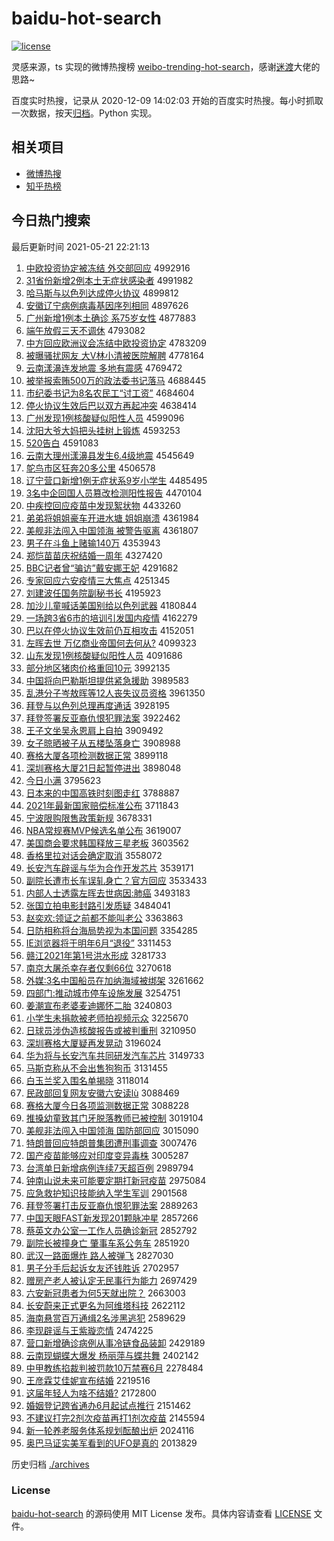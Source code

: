 # baidu-hot-search

[![license](https://img.shields.io/github/license/Arrackisarookie/baidu-hot-search)](https://github.com/Arrackisarookie/baidu-hot-search/blob/master/LICENSE)

灵感来源，ts 实现的微博热搜榜 [weibo-trending-hot-search](https://github.com/justjavac/weibo-trending-hot-search)，感谢[迷渡](https://github.com/justjavac)大佬的思路~

百度实时热搜，记录从 2020-12-09 14:02:03 开始的百度实时热搜。每小时抓取一次数据，按天[归档](./archives)。Python 实现。

## 相关项目
+ [微博热搜](https://github.com/Arrackisarookie/weibo-hot-search)
+ [知乎热榜](https://github.com/Arrackisarookie/zhihu-top-search)

## 今日热门搜索

<!-- Rank Begin -->

最后更新时间 2021-05-21 22:21:13

1. [中欧投资协定被冻结 外交部回应](http://www.baidu.com/baidu?cl=3&tn=SE_baiduhomet8_jmjb7mjw&rsv_dl=fyb_top&fr=top1000&wd=%D6%D0%C5%B7%CD%B6%D7%CA%D0%AD%B6%A8%B1%BB%B6%B3%BD%E1%20%CD%E2%BD%BB%B2%BF%BB%D8%D3%A6) 4992916
1. [31省份新增2例本土无症状感染者](http://www.baidu.com/baidu?cl=3&tn=SE_baiduhomet8_jmjb7mjw&rsv_dl=fyb_top&fr=top1000&wd=31%CA%A1%B7%DD%D0%C2%D4%F62%C0%FD%B1%BE%CD%C1%CE%DE%D6%A2%D7%B4%B8%D0%C8%BE%D5%DF) 4991982
1. [哈马斯与以色列达成停火协议](http://www.baidu.com/baidu?cl=3&tn=SE_baiduhomet8_jmjb7mjw&rsv_dl=fyb_top&fr=top1000&wd=%B9%FE%C2%ED%CB%B9%D3%EB%D2%D4%C9%AB%C1%D0%B4%EF%B3%C9%CD%A3%BB%F0%D0%AD%D2%E9) 4899812
1. [安徽辽宁病例病毒基因序列相同](http://www.baidu.com/baidu?cl=3&tn=SE_baiduhomet8_jmjb7mjw&rsv_dl=fyb_top&fr=top1000&wd=%B0%B2%BB%D5%C1%C9%C4%FE%B2%A1%C0%FD%B2%A1%B6%BE%BB%F9%D2%F2%D0%F2%C1%D0%CF%E0%CD%AC) 4897626
1. [广州新增1例本土确诊 系75岁女性](http://www.baidu.com/baidu?cl=3&tn=SE_baiduhomet8_jmjb7mjw&rsv_dl=fyb_top&fr=top1000&wd=%B9%E3%D6%DD%D0%C2%D4%F61%C0%FD%B1%BE%CD%C1%C8%B7%D5%EF%20%CF%B575%CB%EA%C5%AE%D0%D4) 4877883
1. [端午放假三天不调休](http://www.baidu.com/baidu?cl=3&tn=SE_baiduhomet8_jmjb7mjw&rsv_dl=fyb_top&fr=top1000&wd=%B6%CB%CE%E7%B7%C5%BC%D9%C8%FD%CC%EC%B2%BB%B5%F7%D0%DD) 4793082
1. [中方回应欧洲议会冻结中欧投资协定](http://www.baidu.com/baidu?cl=3&tn=SE_baiduhomet8_jmjb7mjw&rsv_dl=fyb_top&fr=top1000&wd=%D6%D0%B7%BD%BB%D8%D3%A6%C5%B7%D6%DE%D2%E9%BB%E1%B6%B3%BD%E1%D6%D0%C5%B7%CD%B6%D7%CA%D0%AD%B6%A8) 4783209
1. [被曝骚扰网友 大V林小清被医院解聘](http://www.baidu.com/baidu?cl=3&tn=SE_baiduhomet8_jmjb7mjw&rsv_dl=fyb_top&fr=top1000&wd=%B1%BB%C6%D8%C9%A7%C8%C5%CD%F8%D3%D1%20%B4%F3V%C1%D6%D0%A1%C7%E5%B1%BB%D2%BD%D4%BA%BD%E2%C6%B8) 4778164
1. [云南漾濞连发地震 多地有震感](http://www.baidu.com/baidu?cl=3&tn=SE_baiduhomet8_jmjb7mjw&rsv_dl=fyb_top&fr=top1000&wd=%D4%C6%C4%CF%D1%FA%E5%A8%C1%AC%B7%A2%B5%D8%D5%F0%20%B6%E0%B5%D8%D3%D0%D5%F0%B8%D0) 4769472
1. [被举报索贿500万的政法委书记落马](http://www.baidu.com/baidu?cl=3&tn=SE_baiduhomet8_jmjb7mjw&rsv_dl=fyb_top&fr=top1000&wd=%B1%BB%BE%D9%B1%A8%CB%F7%BB%DF500%CD%F2%B5%C4%D5%FE%B7%A8%CE%AF%CA%E9%BC%C7%C2%E4%C2%ED) 4688445
1. [市纪委书记为8名农民工“讨工资”](http://www.baidu.com/baidu?cl=3&tn=SE_baiduhomet8_jmjb7mjw&rsv_dl=fyb_top&fr=top1000&wd=%CA%D0%BC%CD%CE%AF%CA%E9%BC%C7%CE%AA8%C3%FB%C5%A9%C3%F1%B9%A4%A1%B0%CC%D6%B9%A4%D7%CA%A1%B1) 4684604
1. [停火协议生效后巴以双方再起冲突](http://www.baidu.com/baidu?cl=3&tn=SE_baiduhomet8_jmjb7mjw&rsv_dl=fyb_top&fr=top1000&wd=%CD%A3%BB%F0%D0%AD%D2%E9%C9%FA%D0%A7%BA%F3%B0%CD%D2%D4%CB%AB%B7%BD%D4%D9%C6%F0%B3%E5%CD%BB) 4638414
1. [广州发现1例核酸疑似阳性人员](http://www.baidu.com/baidu?cl=3&tn=SE_baiduhomet8_jmjb7mjw&rsv_dl=fyb_top&fr=top1000&wd=%B9%E3%D6%DD%B7%A2%CF%D61%C0%FD%BA%CB%CB%E1%D2%C9%CB%C6%D1%F4%D0%D4%C8%CB%D4%B1) 4599096
1. [沈阳大爷大妈把头挂树上锻炼](http://www.baidu.com/baidu?cl=3&tn=SE_baiduhomet8_jmjb7mjw&rsv_dl=fyb_top&fr=top1000&wd=%C9%F2%D1%F4%B4%F3%D2%AF%B4%F3%C2%E8%B0%D1%CD%B7%B9%D2%CA%F7%C9%CF%B6%CD%C1%B6) 4593253
1. [520告白](http://www.baidu.com/baidu?cl=3&tn=SE_baiduhomet8_jmjb7mjw&rsv_dl=fyb_top&fr=top1000&wd=520%B8%E6%B0%D7) 4591083
1. [云南大理州漾濞县发生6.4级地震](http://www.baidu.com/baidu?cl=3&tn=SE_baiduhomet8_jmjb7mjw&rsv_dl=fyb_top&fr=top1000&wd=%D4%C6%C4%CF%B4%F3%C0%ED%D6%DD%D1%FA%E5%A8%CF%D8%B7%A2%C9%FA6.4%BC%B6%B5%D8%D5%F0) 4545649
1. [鸵鸟市区狂奔20多公里](http://www.baidu.com/baidu?cl=3&tn=SE_baiduhomet8_jmjb7mjw&rsv_dl=fyb_top&fr=top1000&wd=%CD%D2%C4%F1%CA%D0%C7%F8%BF%F1%B1%BC20%B6%E0%B9%AB%C0%EF) 4506578
1. [辽宁营口新增1例无症状系9岁小学生](http://www.baidu.com/baidu?cl=3&tn=SE_baiduhomet8_jmjb7mjw&rsv_dl=fyb_top&fr=top1000&wd=%C1%C9%C4%FE%D3%AA%BF%DA%D0%C2%D4%F61%C0%FD%CE%DE%D6%A2%D7%B4%CF%B59%CB%EA%D0%A1%D1%A7%C9%FA) 4485495
1. [3名中企回国人员篡改检测阳性报告](http://www.baidu.com/baidu?cl=3&tn=SE_baiduhomet8_jmjb7mjw&rsv_dl=fyb_top&fr=top1000&wd=3%C3%FB%D6%D0%C6%F3%BB%D8%B9%FA%C8%CB%D4%B1%B4%DB%B8%C4%BC%EC%B2%E2%D1%F4%D0%D4%B1%A8%B8%E6) 4470104
1. [中疾控回应疫苗中发现絮状物](http://www.baidu.com/baidu?cl=3&tn=SE_baiduhomet8_jmjb7mjw&rsv_dl=fyb_top&fr=top1000&wd=%D6%D0%BC%B2%BF%D8%BB%D8%D3%A6%D2%DF%C3%E7%D6%D0%B7%A2%CF%D6%D0%F5%D7%B4%CE%EF) 4433260
1. [弟弟将姐姐豪车开进水塘 姐姐崩溃](http://www.baidu.com/baidu?cl=3&tn=SE_baiduhomet8_jmjb7mjw&rsv_dl=fyb_top&fr=top1000&wd=%B5%DC%B5%DC%BD%AB%BD%E3%BD%E3%BA%C0%B3%B5%BF%AA%BD%F8%CB%AE%CC%C1%20%BD%E3%BD%E3%B1%C0%C0%A3) 4361984
1. [美舰非法闯入中国领海 被警告驱离](http://www.baidu.com/baidu?cl=3&tn=SE_baiduhomet8_jmjb7mjw&rsv_dl=fyb_top&fr=top1000&wd=%C3%C0%BD%A2%B7%C7%B7%A8%B4%B3%C8%EB%D6%D0%B9%FA%C1%EC%BA%A3%20%B1%BB%BE%AF%B8%E6%C7%FD%C0%EB) 4361807
1. [男子在斗鱼上赌输140万](http://www.baidu.com/baidu?cl=3&tn=SE_baiduhomet8_jmjb7mjw&rsv_dl=fyb_top&fr=top1000&wd=%C4%D0%D7%D3%D4%DA%B6%B7%D3%E3%C9%CF%B6%C4%CA%E4140%CD%F2) 4353943
1. [郑恺苗苗庆祝结婚一周年](http://www.baidu.com/baidu?cl=3&tn=SE_baiduhomet8_jmjb7mjw&rsv_dl=fyb_top&fr=top1000&wd=%D6%A3%E2%FD%C3%E7%C3%E7%C7%EC%D7%A3%BD%E1%BB%E9%D2%BB%D6%DC%C4%EA) 4327420
1. [BBC记者曾“骗访”戴安娜王妃](http://www.baidu.com/baidu?cl=3&tn=SE_baiduhomet8_jmjb7mjw&rsv_dl=fyb_top&fr=top1000&wd=BBC%BC%C7%D5%DF%D4%F8%A1%B0%C6%AD%B7%C3%A1%B1%B4%F7%B0%B2%C4%C8%CD%F5%E5%FA) 4291682
1. [专家回应六安疫情三大焦点](http://www.baidu.com/baidu?cl=3&tn=SE_baiduhomet8_jmjb7mjw&rsv_dl=fyb_top&fr=top1000&wd=%D7%A8%BC%D2%BB%D8%D3%A6%C1%F9%B0%B2%D2%DF%C7%E9%C8%FD%B4%F3%BD%B9%B5%E3) 4251345
1. [刘建波任国务院副秘书长](http://www.baidu.com/baidu?cl=3&tn=SE_baiduhomet8_jmjb7mjw&rsv_dl=fyb_top&fr=top1000&wd=%C1%F5%BD%A8%B2%A8%C8%CE%B9%FA%CE%F1%D4%BA%B8%B1%C3%D8%CA%E9%B3%A4) 4195923
1. [加沙儿童喊话美国别给以色列武器](http://www.baidu.com/baidu?cl=3&tn=SE_baiduhomet8_jmjb7mjw&rsv_dl=fyb_top&fr=top1000&wd=%BC%D3%C9%B3%B6%F9%CD%AF%BA%B0%BB%B0%C3%C0%B9%FA%B1%F0%B8%F8%D2%D4%C9%AB%C1%D0%CE%E4%C6%F7) 4180844
1. [一场跨3省6市的培训引发国内疫情](http://www.baidu.com/baidu?cl=3&tn=SE_baiduhomet8_jmjb7mjw&rsv_dl=fyb_top&fr=top1000&wd=%D2%BB%B3%A1%BF%E73%CA%A16%CA%D0%B5%C4%C5%E0%D1%B5%D2%FD%B7%A2%B9%FA%C4%DA%D2%DF%C7%E9) 4162279
1. [巴以在停火协议生效前仍互相攻击](http://www.baidu.com/baidu?cl=3&tn=SE_baiduhomet8_jmjb7mjw&rsv_dl=fyb_top&fr=top1000&wd=%B0%CD%D2%D4%D4%DA%CD%A3%BB%F0%D0%AD%D2%E9%C9%FA%D0%A7%C7%B0%C8%D4%BB%A5%CF%E0%B9%A5%BB%F7) 4152051
1. [左晖去世 万亿商业帝国何去何从?](http://www.baidu.com/baidu?cl=3&tn=SE_baiduhomet8_jmjb7mjw&rsv_dl=fyb_top&fr=top1000&wd=%D7%F3%EA%CD%C8%A5%CA%C0%20%CD%F2%D2%DA%C9%CC%D2%B5%B5%DB%B9%FA%BA%CE%C8%A5%BA%CE%B4%D3%3F) 4099323
1. [山东发现1例核酸疑似阳性人员](http://www.baidu.com/baidu?cl=3&tn=SE_baiduhomet8_jmjb7mjw&rsv_dl=fyb_top&fr=top1000&wd=%C9%BD%B6%AB%B7%A2%CF%D61%C0%FD%BA%CB%CB%E1%D2%C9%CB%C6%D1%F4%D0%D4%C8%CB%D4%B1) 4091686
1. [部分地区猪肉价格重回10元](http://www.baidu.com/baidu?cl=3&tn=SE_baiduhomet8_jmjb7mjw&rsv_dl=fyb_top&fr=top1000&wd=%B2%BF%B7%D6%B5%D8%C7%F8%D6%ED%C8%E2%BC%DB%B8%F1%D6%D8%BB%D810%D4%AA) 3992135
1. [中国将向巴勒斯坦提供紧急援助](http://www.baidu.com/baidu?cl=3&tn=SE_baiduhomet8_jmjb7mjw&rsv_dl=fyb_top&fr=top1000&wd=%D6%D0%B9%FA%BD%AB%CF%F2%B0%CD%C0%D5%CB%B9%CC%B9%CC%E1%B9%A9%BD%F4%BC%B1%D4%AE%D6%FA) 3989583
1. [乱港分子岑敖晖等12人丧失议员资格](http://www.baidu.com/baidu?cl=3&tn=SE_baiduhomet8_jmjb7mjw&rsv_dl=fyb_top&fr=top1000&wd=%C2%D2%B8%DB%B7%D6%D7%D3%E1%AF%B0%BD%EA%CD%B5%C812%C8%CB%C9%A5%CA%A7%D2%E9%D4%B1%D7%CA%B8%F1) 3961350
1. [拜登与以色列总理再度通话](http://www.baidu.com/baidu?cl=3&tn=SE_baiduhomet8_jmjb7mjw&rsv_dl=fyb_top&fr=top1000&wd=%B0%DD%B5%C7%D3%EB%D2%D4%C9%AB%C1%D0%D7%DC%C0%ED%D4%D9%B6%C8%CD%A8%BB%B0) 3928195
1. [拜登签署反亚裔仇恨犯罪法案](http://www.baidu.com/baidu?cl=3&tn=SE_baiduhomet8_jmjb7mjw&rsv_dl=fyb_top&fr=top1000&wd=%B0%DD%B5%C7%C7%A9%CA%F0%B7%B4%D1%C7%D2%E1%B3%F0%BA%DE%B7%B8%D7%EF%B7%A8%B0%B8) 3922462
1. [王子文坐吴永恩肩上自拍](http://www.baidu.com/baidu?cl=3&tn=SE_baiduhomet8_jmjb7mjw&rsv_dl=fyb_top&fr=top1000&wd=%CD%F5%D7%D3%CE%C4%D7%F8%CE%E2%D3%C0%B6%F7%BC%E7%C9%CF%D7%D4%C5%C4) 3909492
1. [女子晾晒被子从五楼坠落身亡](http://www.baidu.com/baidu?cl=3&tn=SE_baiduhomet8_jmjb7mjw&rsv_dl=fyb_top&fr=top1000&wd=%C5%AE%D7%D3%C1%C0%C9%B9%B1%BB%D7%D3%B4%D3%CE%E5%C2%A5%D7%B9%C2%E4%C9%ED%CD%F6) 3908988
1. [赛格大厦各项检测数据正常](http://www.baidu.com/baidu?cl=3&tn=SE_baiduhomet8_jmjb7mjw&rsv_dl=fyb_top&fr=top1000&wd=%C8%FC%B8%F1%B4%F3%CF%C3%B8%F7%CF%EE%BC%EC%B2%E2%CA%FD%BE%DD%D5%FD%B3%A3) 3899118
1. [深圳赛格大厦21日起暂停进出](http://www.baidu.com/baidu?cl=3&tn=SE_baiduhomet8_jmjb7mjw&rsv_dl=fyb_top&fr=top1000&wd=%C9%EE%DB%DA%C8%FC%B8%F1%B4%F3%CF%C321%C8%D5%C6%F0%D4%DD%CD%A3%BD%F8%B3%F6) 3898048
1. [今日小满](http://www.baidu.com/baidu?cl=3&tn=SE_baiduhomet8_jmjb7mjw&rsv_dl=fyb_top&fr=top1000&wd=%BD%F1%C8%D5%D0%A1%C2%FA) 3795623
1. [日本来的中国高铁时刻图走红](http://www.baidu.com/baidu?cl=3&tn=SE_baiduhomet8_jmjb7mjw&rsv_dl=fyb_top&fr=top1000&wd=%C8%D5%B1%BE%C0%B4%B5%C4%D6%D0%B9%FA%B8%DF%CC%FA%CA%B1%BF%CC%CD%BC%D7%DF%BA%EC) 3788887
1. [2021年最新国家赔偿标准公布](http://www.baidu.com/baidu?cl=3&tn=SE_baiduhomet8_jmjb7mjw&rsv_dl=fyb_top&fr=top1000&wd=2021%C4%EA%D7%EE%D0%C2%B9%FA%BC%D2%C5%E2%B3%A5%B1%EA%D7%BC%B9%AB%B2%BC) 3711843
1. [宁波限购限售政策新规](http://www.baidu.com/baidu?cl=3&tn=SE_baiduhomet8_jmjb7mjw&rsv_dl=fyb_top&fr=top1000&wd=%C4%FE%B2%A8%CF%DE%B9%BA%CF%DE%CA%DB%D5%FE%B2%DF%D0%C2%B9%E6) 3678331
1. [NBA常规赛MVP候选名单公布](http://www.baidu.com/baidu?cl=3&tn=SE_baiduhomet8_jmjb7mjw&rsv_dl=fyb_top&fr=top1000&wd=NBA%B3%A3%B9%E6%C8%FCMVP%BA%F2%D1%A1%C3%FB%B5%A5%B9%AB%B2%BC) 3619007
1. [美国商会要求韩国释放三星老板](http://www.baidu.com/baidu?cl=3&tn=SE_baiduhomet8_jmjb7mjw&rsv_dl=fyb_top&fr=top1000&wd=%C3%C0%B9%FA%C9%CC%BB%E1%D2%AA%C7%F3%BA%AB%B9%FA%CA%CD%B7%C5%C8%FD%D0%C7%C0%CF%B0%E5) 3603562
1. [香格里拉对话会确定取消](http://www.baidu.com/baidu?cl=3&tn=SE_baiduhomet8_jmjb7mjw&rsv_dl=fyb_top&fr=top1000&wd=%CF%E3%B8%F1%C0%EF%C0%AD%B6%D4%BB%B0%BB%E1%C8%B7%B6%A8%C8%A1%CF%FB) 3558072
1. [长安汽车辟谣与华为合作开发芯片](http://www.baidu.com/baidu?cl=3&tn=SE_baiduhomet8_jmjb7mjw&rsv_dl=fyb_top&fr=top1000&wd=%B3%A4%B0%B2%C6%FB%B3%B5%B1%D9%D2%A5%D3%EB%BB%AA%CE%AA%BA%CF%D7%F7%BF%AA%B7%A2%D0%BE%C6%AC) 3539171
1. [副院长遭市长车误轧身亡？官方回应](http://www.baidu.com/baidu?cl=3&tn=SE_baiduhomet8_jmjb7mjw&rsv_dl=fyb_top&fr=top1000&wd=%B8%B1%D4%BA%B3%A4%D4%E2%CA%D0%B3%A4%B3%B5%CE%F3%D4%FE%C9%ED%CD%F6%A3%BF%B9%D9%B7%BD%BB%D8%D3%A6) 3533433
1. [内部人士透露左晖去世病因:肺癌](http://www.baidu.com/baidu?cl=3&tn=SE_baiduhomet8_jmjb7mjw&rsv_dl=fyb_top&fr=top1000&wd=%C4%DA%B2%BF%C8%CB%CA%BF%CD%B8%C2%B6%D7%F3%EA%CD%C8%A5%CA%C0%B2%A1%D2%F2%3A%B7%CE%B0%A9) 3493183
1. [张国立拍电影封路引发质疑](http://www.baidu.com/baidu?cl=3&tn=SE_baiduhomet8_jmjb7mjw&rsv_dl=fyb_top&fr=top1000&wd=%D5%C5%B9%FA%C1%A2%C5%C4%B5%E7%D3%B0%B7%E2%C2%B7%D2%FD%B7%A2%D6%CA%D2%C9) 3484041
1. [赵奕欢:领证之前都不能叫老公](http://www.baidu.com/baidu?cl=3&tn=SE_baiduhomet8_jmjb7mjw&rsv_dl=fyb_top&fr=top1000&wd=%D5%D4%DE%C8%BB%B6%3A%C1%EC%D6%A4%D6%AE%C7%B0%B6%BC%B2%BB%C4%DC%BD%D0%C0%CF%B9%AB) 3363863
1. [日防相称将台海局势视为本国问题](http://www.baidu.com/baidu?cl=3&tn=SE_baiduhomet8_jmjb7mjw&rsv_dl=fyb_top&fr=top1000&wd=%C8%D5%B7%C0%CF%E0%B3%C6%BD%AB%CC%A8%BA%A3%BE%D6%CA%C6%CA%D3%CE%AA%B1%BE%B9%FA%CE%CA%CC%E2) 3354285
1. [IE浏览器将于明年6月“退役”](http://www.baidu.com/baidu?cl=3&tn=SE_baiduhomet8_jmjb7mjw&rsv_dl=fyb_top&fr=top1000&wd=IE%E4%AF%C0%C0%C6%F7%BD%AB%D3%DA%C3%F7%C4%EA6%D4%C2%A1%B0%CD%CB%D2%DB%A1%B1) 3311453
1. [赣江2021年第1号洪水形成](http://www.baidu.com/baidu?cl=3&tn=SE_baiduhomet8_jmjb7mjw&rsv_dl=fyb_top&fr=top1000&wd=%B8%D3%BD%AD2021%C4%EA%B5%DA1%BA%C5%BA%E9%CB%AE%D0%CE%B3%C9) 3281733
1. [南京大屠杀幸存者仅剩66位](http://www.baidu.com/baidu?cl=3&tn=SE_baiduhomet8_jmjb7mjw&rsv_dl=fyb_top&fr=top1000&wd=%C4%CF%BE%A9%B4%F3%CD%C0%C9%B1%D0%D2%B4%E6%D5%DF%BD%F6%CA%A366%CE%BB) 3270618
1. [外媒:3名中国船员在加纳海域被绑架](http://www.baidu.com/baidu?cl=3&tn=SE_baiduhomet8_jmjb7mjw&rsv_dl=fyb_top&fr=top1000&wd=%CD%E2%C3%BD%3A3%C3%FB%D6%D0%B9%FA%B4%AC%D4%B1%D4%DA%BC%D3%C4%C9%BA%A3%D3%F2%B1%BB%B0%F3%BC%DC) 3261662
1. [四部门:推动城市停车设施发展](http://www.baidu.com/baidu?cl=3&tn=SE_baiduhomet8_jmjb7mjw&rsv_dl=fyb_top&fr=top1000&wd=%CB%C4%B2%BF%C3%C5%3A%CD%C6%B6%AF%B3%C7%CA%D0%CD%A3%B3%B5%C9%E8%CA%A9%B7%A2%D5%B9) 3254751
1. [姜潮宣布老婆麦迪娜怀二胎](http://www.baidu.com/baidu?cl=3&tn=SE_baiduhomet8_jmjb7mjw&rsv_dl=fyb_top&fr=top1000&wd=%BD%AA%B3%B1%D0%FB%B2%BC%C0%CF%C6%C5%C2%F3%B5%CF%C4%C8%BB%B3%B6%FE%CC%A5) 3240803
1. [小学生未捐款被老师拍视频示众](http://www.baidu.com/baidu?cl=3&tn=SE_baiduhomet8_jmjb7mjw&rsv_dl=fyb_top&fr=top1000&wd=%D0%A1%D1%A7%C9%FA%CE%B4%BE%E8%BF%EE%B1%BB%C0%CF%CA%A6%C5%C4%CA%D3%C6%B5%CA%BE%D6%DA) 3225670
1. [日球员涉伪造核酸报告或被判重刑](http://www.baidu.com/baidu?cl=3&tn=SE_baiduhomet8_jmjb7mjw&rsv_dl=fyb_top&fr=top1000&wd=%C8%D5%C7%F2%D4%B1%C9%E6%CE%B1%D4%EC%BA%CB%CB%E1%B1%A8%B8%E6%BB%F2%B1%BB%C5%D0%D6%D8%D0%CC) 3210950
1. [深圳赛格大厦疑再发晃动](http://www.baidu.com/baidu?cl=3&tn=SE_baiduhomet8_jmjb7mjw&rsv_dl=fyb_top&fr=top1000&wd=%C9%EE%DB%DA%C8%FC%B8%F1%B4%F3%CF%C3%D2%C9%D4%D9%B7%A2%BB%CE%B6%AF) 3196024
1. [华为将与长安汽车共同研发汽车芯片](http://www.baidu.com/baidu?cl=3&tn=SE_baiduhomet8_jmjb7mjw&rsv_dl=fyb_top&fr=top1000&wd=%BB%AA%CE%AA%BD%AB%D3%EB%B3%A4%B0%B2%C6%FB%B3%B5%B9%B2%CD%AC%D1%D0%B7%A2%C6%FB%B3%B5%D0%BE%C6%AC) 3149733
1. [马斯克称从不会出售狗狗币](http://www.baidu.com/baidu?cl=3&tn=SE_baiduhomet8_jmjb7mjw&rsv_dl=fyb_top&fr=top1000&wd=%C2%ED%CB%B9%BF%CB%B3%C6%B4%D3%B2%BB%BB%E1%B3%F6%CA%DB%B9%B7%B9%B7%B1%D2) 3131455
1. [白玉兰奖入围名单揭晓](http://www.baidu.com/baidu?cl=3&tn=SE_baiduhomet8_jmjb7mjw&rsv_dl=fyb_top&fr=top1000&wd=%B0%D7%D3%F1%C0%BC%BD%B1%C8%EB%CE%A7%C3%FB%B5%A5%BD%D2%CF%FE) 3118014
1. [民政部回复网友安徽六安读lù](http://www.baidu.com/baidu?cl=3&tn=SE_baiduhomet8_jmjb7mjw&rsv_dl=fyb_top&fr=top1000&wd=%C3%F1%D5%FE%B2%BF%BB%D8%B8%B4%CD%F8%D3%D1%B0%B2%BB%D5%C1%F9%B0%B2%B6%C1l%A8%B4) 3088469
1. [赛格大厦今日各项监测数据正常](http://www.baidu.com/baidu?cl=3&tn=SE_baiduhomet8_jmjb7mjw&rsv_dl=fyb_top&fr=top1000&wd=%C8%FC%B8%F1%B4%F3%CF%C3%BD%F1%C8%D5%B8%F7%CF%EE%BC%E0%B2%E2%CA%FD%BE%DD%D5%FD%B3%A3) 3088228
1. [推搡幼童致其门牙脱落教师已被控制](http://www.baidu.com/baidu?cl=3&tn=SE_baiduhomet8_jmjb7mjw&rsv_dl=fyb_top&fr=top1000&wd=%CD%C6%DE%FA%D3%D7%CD%AF%D6%C2%C6%E4%C3%C5%D1%C0%CD%D1%C2%E4%BD%CC%CA%A6%D2%D1%B1%BB%BF%D8%D6%C6) 3019104
1. [美舰非法闯入中国领海 国防部回应](http://www.baidu.com/baidu?cl=3&tn=SE_baiduhomet8_jmjb7mjw&rsv_dl=fyb_top&fr=top1000&wd=%C3%C0%BD%A2%B7%C7%B7%A8%B4%B3%C8%EB%D6%D0%B9%FA%C1%EC%BA%A3%20%B9%FA%B7%C0%B2%BF%BB%D8%D3%A6) 3015090
1. [特朗普回应特朗普集团遭刑事调查](http://www.baidu.com/baidu?cl=3&tn=SE_baiduhomet8_jmjb7mjw&rsv_dl=fyb_top&fr=top1000&wd=%CC%D8%C0%CA%C6%D5%BB%D8%D3%A6%CC%D8%C0%CA%C6%D5%BC%AF%CD%C5%D4%E2%D0%CC%CA%C2%B5%F7%B2%E9) 3007476
1. [国产疫苗能够应对印度变异毒株](http://www.baidu.com/baidu?cl=3&tn=SE_baiduhomet8_jmjb7mjw&rsv_dl=fyb_top&fr=top1000&wd=%B9%FA%B2%FA%D2%DF%C3%E7%C4%DC%B9%BB%D3%A6%B6%D4%D3%A1%B6%C8%B1%E4%D2%EC%B6%BE%D6%EA) 3005287
1. [台湾单日新增病例连续7天超百例](http://www.baidu.com/baidu?cl=3&tn=SE_baiduhomet8_jmjb7mjw&rsv_dl=fyb_top&fr=top1000&wd=%CC%A8%CD%E5%B5%A5%C8%D5%D0%C2%D4%F6%B2%A1%C0%FD%C1%AC%D0%F87%CC%EC%B3%AC%B0%D9%C0%FD) 2989794
1. [钟南山说未来可能要定期打新冠疫苗](http://www.baidu.com/baidu?cl=3&tn=SE_baiduhomet8_jmjb7mjw&rsv_dl=fyb_top&fr=top1000&wd=%D6%D3%C4%CF%C9%BD%CB%B5%CE%B4%C0%B4%BF%C9%C4%DC%D2%AA%B6%A8%C6%DA%B4%F2%D0%C2%B9%DA%D2%DF%C3%E7) 2975084
1. [应急救护知识技能纳入学生军训](http://www.baidu.com/baidu?cl=3&tn=SE_baiduhomet8_jmjb7mjw&rsv_dl=fyb_top&fr=top1000&wd=%D3%A6%BC%B1%BE%C8%BB%A4%D6%AA%CA%B6%BC%BC%C4%DC%C4%C9%C8%EB%D1%A7%C9%FA%BE%FC%D1%B5) 2901568
1. [拜登签署打击反亚裔仇恨犯罪法案](http://www.baidu.com/baidu?cl=3&tn=SE_baiduhomet8_jmjb7mjw&rsv_dl=fyb_top&fr=top1000&wd=%B0%DD%B5%C7%C7%A9%CA%F0%B4%F2%BB%F7%B7%B4%D1%C7%D2%E1%B3%F0%BA%DE%B7%B8%D7%EF%B7%A8%B0%B8) 2889263
1. [中国天眼FAST新发现201颗脉冲星](http://www.baidu.com/baidu?cl=3&tn=SE_baiduhomet8_jmjb7mjw&rsv_dl=fyb_top&fr=top1000&wd=%D6%D0%B9%FA%CC%EC%D1%DBFAST%D0%C2%B7%A2%CF%D6201%BF%C5%C2%F6%B3%E5%D0%C7) 2857266
1. [蔡英文办公室一工作人员确诊新冠](http://www.baidu.com/baidu?cl=3&tn=SE_baiduhomet8_jmjb7mjw&rsv_dl=fyb_top&fr=top1000&wd=%B2%CC%D3%A2%CE%C4%B0%EC%B9%AB%CA%D2%D2%BB%B9%A4%D7%F7%C8%CB%D4%B1%C8%B7%D5%EF%D0%C2%B9%DA) 2852792
1. [副院长被撞身亡 肇事车系公务车](http://www.baidu.com/baidu?cl=3&tn=SE_baiduhomet8_jmjb7mjw&rsv_dl=fyb_top&fr=top1000&wd=%B8%B1%D4%BA%B3%A4%B1%BB%D7%B2%C9%ED%CD%F6%20%D5%D8%CA%C2%B3%B5%CF%B5%B9%AB%CE%F1%B3%B5) 2851920
1. [武汉一路面爆炸 路人被弹飞](http://www.baidu.com/baidu?cl=3&tn=SE_baiduhomet8_jmjb7mjw&rsv_dl=fyb_top&fr=top1000&wd=%CE%E4%BA%BA%D2%BB%C2%B7%C3%E6%B1%AC%D5%A8%20%C2%B7%C8%CB%B1%BB%B5%AF%B7%C9) 2827030
1. [男子分手后起诉女友还钱胜诉](http://www.baidu.com/baidu?cl=3&tn=SE_baiduhomet8_jmjb7mjw&rsv_dl=fyb_top&fr=top1000&wd=%C4%D0%D7%D3%B7%D6%CA%D6%BA%F3%C6%F0%CB%DF%C5%AE%D3%D1%BB%B9%C7%AE%CA%A4%CB%DF) 2702957
1. [赠房产老人被认定无民事行为能力](http://www.baidu.com/baidu?cl=3&tn=SE_baiduhomet8_jmjb7mjw&rsv_dl=fyb_top&fr=top1000&wd=%D4%F9%B7%BF%B2%FA%C0%CF%C8%CB%B1%BB%C8%CF%B6%A8%CE%DE%C3%F1%CA%C2%D0%D0%CE%AA%C4%DC%C1%A6) 2697429
1. [六安新冠患者为何5天就出院？](http://www.baidu.com/baidu?cl=3&tn=SE_baiduhomet8_jmjb7mjw&rsv_dl=fyb_top&fr=top1000&wd=%C1%F9%B0%B2%D0%C2%B9%DA%BB%BC%D5%DF%CE%AA%BA%CE5%CC%EC%BE%CD%B3%F6%D4%BA%A3%BF) 2663003
1. [长安蔚来正式更名为阿维塔科技](http://www.baidu.com/baidu?cl=3&tn=SE_baiduhomet8_jmjb7mjw&rsv_dl=fyb_top&fr=top1000&wd=%B3%A4%B0%B2%CE%B5%C0%B4%D5%FD%CA%BD%B8%FC%C3%FB%CE%AA%B0%A2%CE%AC%CB%FE%BF%C6%BC%BC) 2622112
1. [海南悬赏百万通缉2名涉黑逃犯](http://www.baidu.com/baidu?cl=3&tn=SE_baiduhomet8_jmjb7mjw&rsv_dl=fyb_top&fr=top1000&wd=%BA%A3%C4%CF%D0%FC%C9%CD%B0%D9%CD%F2%CD%A8%BC%A92%C3%FB%C9%E6%BA%DA%CC%D3%B7%B8) 2589629
1. [李现辟谣与王紫璇恋情](http://www.baidu.com/baidu?cl=3&tn=SE_baiduhomet8_jmjb7mjw&rsv_dl=fyb_top&fr=top1000&wd=%C0%EE%CF%D6%B1%D9%D2%A5%D3%EB%CD%F5%D7%CF%E8%AF%C1%B5%C7%E9) 2474225
1. [营口新增确诊病例从事冷链食品装卸](http://www.baidu.com/baidu?cl=3&tn=SE_baiduhomet8_jmjb7mjw&rsv_dl=fyb_top&fr=top1000&wd=%D3%AA%BF%DA%D0%C2%D4%F6%C8%B7%D5%EF%B2%A1%C0%FD%B4%D3%CA%C2%C0%E4%C1%B4%CA%B3%C6%B7%D7%B0%D0%B6) 2429189
1. [云南现蝴蝶大爆发 杨丽萍与蝶共舞](http://www.baidu.com/baidu?cl=3&tn=SE_baiduhomet8_jmjb7mjw&rsv_dl=fyb_top&fr=top1000&wd=%D4%C6%C4%CF%CF%D6%BA%FB%B5%FB%B4%F3%B1%AC%B7%A2%20%D1%EE%C0%F6%C6%BC%D3%EB%B5%FB%B9%B2%CE%E8) 2402142
1. [中甲教练掐裁判被罚款10万禁赛6月](http://www.baidu.com/baidu?cl=3&tn=SE_baiduhomet8_jmjb7mjw&rsv_dl=fyb_top&fr=top1000&wd=%D6%D0%BC%D7%BD%CC%C1%B7%C6%FE%B2%C3%C5%D0%B1%BB%B7%A3%BF%EE10%CD%F2%BD%FB%C8%FC6%D4%C2) 2278484
1. [王彦霖艾佳妮宣布结婚](http://www.baidu.com/baidu?cl=3&tn=SE_baiduhomet8_jmjb7mjw&rsv_dl=fyb_top&fr=top1000&wd=%CD%F5%D1%E5%C1%D8%B0%AC%BC%D1%C4%DD%D0%FB%B2%BC%BD%E1%BB%E9) 2219516
1. [这届年轻人为啥不结婚?](http://www.baidu.com/baidu?cl=3&tn=SE_baiduhomet8_jmjb7mjw&rsv_dl=fyb_top&fr=top1000&wd=%D5%E2%BD%EC%C4%EA%C7%E1%C8%CB%CE%AA%C9%B6%B2%BB%BD%E1%BB%E9%3F) 2172800
1. [婚姻登记跨省通办6月起试点推行](http://www.baidu.com/baidu?cl=3&tn=SE_baiduhomet8_jmjb7mjw&rsv_dl=fyb_top&fr=top1000&wd=%BB%E9%D2%F6%B5%C7%BC%C7%BF%E7%CA%A1%CD%A8%B0%EC6%D4%C2%C6%F0%CA%D4%B5%E3%CD%C6%D0%D0) 2151462
1. [不建议打完2剂次疫苗再打1剂次疫苗](http://www.baidu.com/baidu?cl=3&tn=SE_baiduhomet8_jmjb7mjw&rsv_dl=fyb_top&fr=top1000&wd=%B2%BB%BD%A8%D2%E9%B4%F2%CD%EA2%BC%C1%B4%CE%D2%DF%C3%E7%D4%D9%B4%F21%BC%C1%B4%CE%D2%DF%C3%E7) 2145594
1. [新一轮养老服务体系规划酝酿出炉](http://www.baidu.com/baidu?cl=3&tn=SE_baiduhomet8_jmjb7mjw&rsv_dl=fyb_top&fr=top1000&wd=%D0%C2%D2%BB%C2%D6%D1%F8%C0%CF%B7%FE%CE%F1%CC%E5%CF%B5%B9%E6%BB%AE%D4%CD%C4%F0%B3%F6%C2%AF) 2024116
1. [奥巴马证实美军看到的UFO是真的](http://www.baidu.com/baidu?cl=3&tn=SE_baiduhomet8_jmjb7mjw&rsv_dl=fyb_top&fr=top1000&wd=%B0%C2%B0%CD%C2%ED%D6%A4%CA%B5%C3%C0%BE%FC%BF%B4%B5%BD%B5%C4UFO%CA%C7%D5%E6%B5%C4) 2013829
<!-- Rank End -->

历史归档 [./archives](./archives)

### License

[baidu-hot-search](https://github.com/Arrackisarookie/baidu-hot-search) 的源码使用 MIT License 发布。具体内容请查看 [LICENSE](./LICENSE) 文件。
